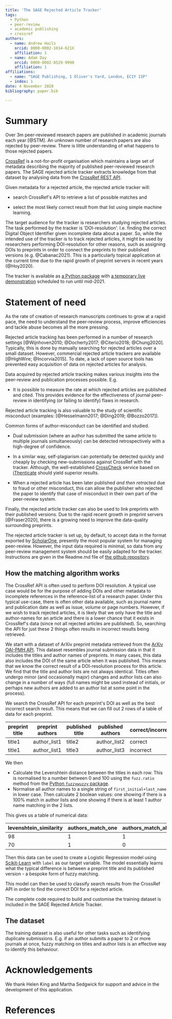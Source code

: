```yaml
---
title: 'The SAGE Rejected Article Tracker'
tags:
  - Python
  - peer-review
  - academic publishing
  - crossref
authors:
  - name: Andrew Hails
    orcid: 0000-0002-1014-621X
    affiliation: 1
  - name: Adam Day
    orcid: 0000-0002-8529-9990
    affiliation: 1
affiliations:
  - name: "SAGE Publishing, 1 Oliver's Yard, London, EC1Y 1SP"
  - index: 1
date: 4 November 2020
bibliography: paper.bib

---
```

# Summary
Over 3m peer-reviewed research papers are published in academic journals each year [@STM]. An unknown number of research papers are also rejected by peer-review. There is little understanding of what happens to those rejected papers.

[CrossRef](https://www.crossref.org/about/) is a not-for-profit organisation which maintains a large set of metadata describing the majority of published peer-reviewed research papers. The SAGE rejected article tracker extracts knowledge from that dataset by analysing data from the [CrossRef REST API](https://github.com/CrossRef/rest-api-doc). 

Given metadata for a rejected article, the rejected article tracker will:

* search CrossRef's API to retrieve a list of possible matches and 

* select the most likely correct result from that list using simple machine learning.

The target audience for the tracker is researchers studying rejected articles. The task performed by the tracker is 'DOI-resolution'. I.e. finding the correct Digital Object Identifier given incomplete data about a paper. So, while the intended use of the tracker is to track rejected articles, it might be used by researchers performing DOI-resolution for other reasons, such as assigning DOIs to preprints in order to connect the preprints to their published versions (e.g. @Cabanac2021). This is a particularly topical application at the current time due to the rapid growth of preprint servers in recent years (@Hoy2020).

The tracker is available as [a Python package](https://github.com/ad48/rejected_article_tracker_pkg) with [a temporary live demonstration](https://rejectedarticlestorage.z6.web.core.windows.net/) scheduled to run until mid-2021.

# Statement of need

As the rate of creation of research manuscripts continues to grow at a rapid pace, the need to understand the peer-review process, improve efficiencies and tackle abuse becomes all the more pressing. 

Rejected article tracking has been performed in a number of research settings [@Wijnhoven2010; @Docherty2017; @Citerio2018; @Chung2020]. Typically, this is done by manually searching for rejected articles over a small dataset. However, commercial rejected article trackers are available [@HighWire; @Incorvia2015]. To date, a lack of open source tools has prevented easy acquisition of data on rejected articles for analysis.

Data acquired by rejected article tracking makes various insights into the peer-review and publication processes possible. E.g. 

- It is possible to measure the rate at which rejected articles are published and cited. This provides evidence for the effectiveness of journal peer-review in identifying (or failing to identify) flaws in research.

Rejected article tracking is also valuable to the study of scientific misconduct (examples: [@Hesselmann2017; @Ding2019; @Bozzo2017]). 

Common forms of author-misconduct can be identified and studied. 

- Dual submission (where an author has submitted the same article to multiple journals simultaneously) can be detected retrospectively with a high-degree of confidence. 

- In a similar way, self-plagiarism can potentially be detected quickly and cheaply by checking new-submissions against CrossRef with the tracker. Although, the well-established [CrossCheck](https://www.crossref.org/services/similarity-check/) service based on [iThenticate](https://www.ithenticate.com/) should yield superior results. 

- When a rejected article has been later published _and then retracted_ due to fraud or other misconduct, this can allow the publisher who rejected the paper to identify that case of misconduct in their own part of the peer-review system.

Finally, the rejected article tracker can also be used to link preprints with their published versions. Due to the rapid recent growth in preprint servers [@Fraser2020], there is a growing need to improve the data-quality surrounding preprints. 

The rejected article tracker is set up, by default, to accept data in the format exported by [ScholarOne](https://clarivate.com/webofsciencegroup/solutions/scholarone/), presently the most popular system for managing peer-review. However, the input data required is minimal, so data from any peer-review management system should be easily adapted for the tracker. Instructions are given in the Readme.md file of [the github repository](https://github.com/ad48/rejected_article_tracker_pkg).

## How the matching algorithm works

The CrossRef API is often used to perform DOI resolution. A typical use case would be for the purpose of adding DOIs and other metadata to incomplete references in the reference-list of a research paper. Under this typical use-case, there is often other data available, such as journal name and publication date as well as issue, volume or page numbers. However, if we wish to track rejected articles, it is likely that we only have the title and author-names for an article and there is a lower chance that it exists in CrossRef's data (since not all rejected articles are published). So, searching the API for just these 2 things often results in incorrect results being retrieved.

We start with a dataset of ArXiv preprint metadata retrieved from the [ArXiv OAI-PMH API](https://arxiv.org/help/oa/index). This dataset resembles journal submission data in that it includes the titles and author names of preprints. In many cases, this data also includes the DOI of the same article when it was published. This means that we know the correct result of a DOI-resolution process for this article. We find that the title and author lists are not always identical. Titles often undergo minor (and occasionally major) changes and author lists can also change in a number of ways (full names might be used instead of initials, or perhaps new authors are added to an author list at some point in the process).

We search the CrossRef API for each preprint's DOI as well as the best incorrect search result. This means that we can fill out 2 rows of a table of data for each preprint.

| preprint title | preprint authors | published title | published authors | correct/incorrect |
|-|-|-|-|-|
| title1| author_list1 | title2 | author_list2 | correct |
| title1| author_list1 | title3 | author_list3 | incorrect |

We then 
- Calculate the Levenshtein distance between the titles in each row. This is normalised to a number between 0 and 100 using the `fuzz.ratio` method from the [Python `fuzzywuzzy` package](https://pypi.org/project/fuzzywuzzy/).
- Normalise all author names to a single string of `first_initial+last_name` in lower case. Then calculate 2 boolean values: one showing if there is a 100% match in author lists and one showing if there is at least 1 author name matching in the 2 lists. 

This gives us a table of numerical data:

| levenshtein_similarity | authors_match_one | authors_match_all | label |
|-|-|-|-|
| 98 | 1 | 1 | 1 |
| 70 | 1 | 0 | 0 |

Then this data can be used to create a Logistic Regression model using [Scikit-Learn](https://scikit-learn.org/stable/modules/generated/sklearn.linear_model.LogisticRegression.html) with `label` as our target variable. The model essentially learns what the typical difference is between a preprint title and its published version - a bespoke form of fuzzy matching. 

This model can then be used to classify search results from the CrossRef API in order to find the correct DOI for a rejected article.

The complete code required to build and customise the training dataset is included in the SAGE Rejected Article Tracker.

## The dataset

 The training dataset is also useful for other tasks such as identifying duplicate submissions. E.g. if an author submits a paper to 2 or more journals at once, fuzzy matching on titles and author lists is an effective way to identify this behaviour. 


# Acknowledgements

We thank Helen King and Martha Sedgwick for support and advice in the development of this application. 

# References